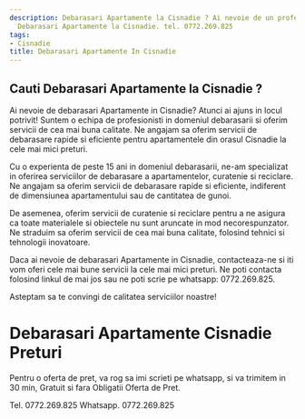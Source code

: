```yaml
---
description: Debarasari Apartamente la Cisnadie ? Ai nevoie de un profesionist in
  Debarasari Apartamente la Cisnadie. tel. 0772.269.825
tags:
- Cisnadie
title: Debarasari Apartamente In Cisnadie
---
```



## Cauti Debarasari Apartamente la Cisnadie ?

Ai nevoie de debarasari Apartamente in Cisnadie? Atunci ai ajuns in locul potrivit! Suntem o echipa de profesionisti in domeniul debarasarii si oferim servicii de cea mai buna calitate. Ne angajam sa oferim servicii de debarasare rapide si eficiente pentru apartamentele din orasul Cisnadie la cele mai mici preturi.

Cu o experienta de peste 15 ani in domeniul debarasarii, ne-am specializat in oferirea serviciilor de debarasare a apartamentelor, curatenie si reciclare. Ne angajam sa oferim servicii de debarasare rapide si eficiente, indiferent de dimensiunea apartamentului sau de cantitatea de gunoi. 

De asemenea, oferim servicii de curatenie si reciclare pentru a ne asigura ca toate materialele si obiectele nu sunt aruncate in mod necorespunzator. Ne straduim sa oferim servicii de cea mai buna calitate, folosind tehnici si tehnologii inovatoare.

Daca ai nevoie de debarasari Apartamente in Cisnadie, contacteaza-ne si iti vom oferi cele mai bune servicii la cele mai mici preturi. Ne poti contacta folosind linkul de mai jos sau ne poti scrie pe whatsapp: 0772.269.825. 

Asteptam sa te convingi de calitatea serviciilor noastre!

# Debarasari Apartamente Cisnadie Preturi
Pentru o oferta de pret, va rog sa imi scrieti pe whatsapp, si va trimitem in 30 min, Gratuit si fara Obligatii Oferta de Pret.

Tel. 0772.269.825
Whatsapp. 0772.269.825